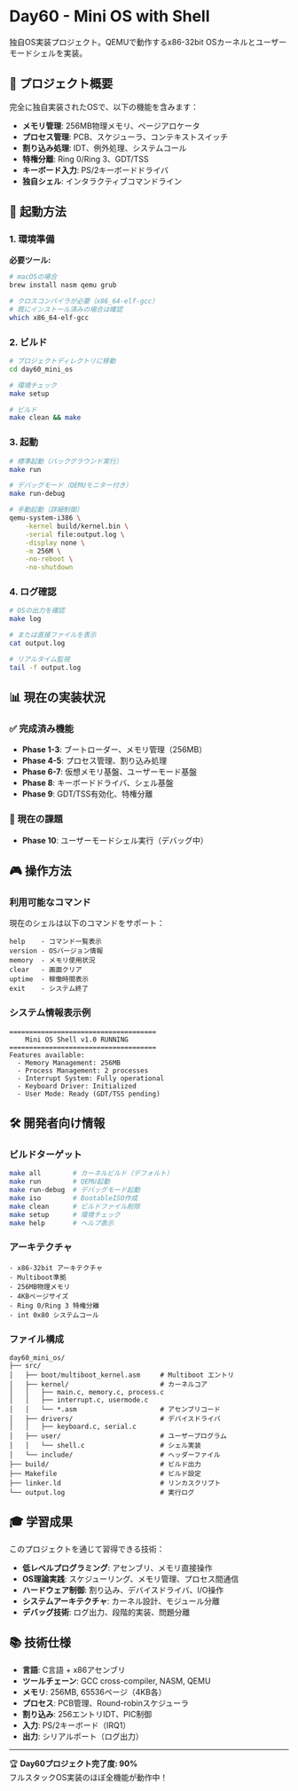 # Day60 - Mini OS with Shell

独自OS実装プロジェクト。QEMUで動作するx86-32bit OSカーネルとユーザーモードシェルを実装。

## 🎯 プロジェクト概要

完全に独自実装されたOSで、以下の機能を含みます：
- **メモリ管理**: 256MB物理メモリ、ページアロケータ
- **プロセス管理**: PCB、スケジューラ、コンテキストスイッチ  
- **割り込み処理**: IDT、例外処理、システムコール
- **特権分離**: Ring 0/Ring 3、GDT/TSS
- **キーボード入力**: PS/2キーボードドライバ
- **独自シェル**: インタラクティブコマンドライン

## 🚀 起動方法

### 1. 環境準備

**必要ツール:**
```bash
# macOSの場合
brew install nasm qemu grub

# クロスコンパイラが必要（x86_64-elf-gcc）
# 既にインストール済みの場合は確認
which x86_64-elf-gcc
```

### 2. ビルド

```bash
# プロジェクトディレクトリに移動
cd day60_mini_os

# 環境チェック
make setup

# ビルド
make clean && make
```

### 3. 起動

```bash
# 標準起動（バックグラウンド実行）
make run

# デバッグモード（QEMUモニター付き）
make run-debug

# 手動起動（詳細制御）
qemu-system-i386 \
    -kernel build/kernel.bin \
    -serial file:output.log \
    -display none \
    -m 256M \
    -no-reboot \
    -no-shutdown
```

### 4. ログ確認

```bash
# OSの出力を確認
make log

# または直接ファイルを表示
cat output.log

# リアルタイム監視
tail -f output.log
```

## 📊 現在の実装状況

### ✅ 完成済み機能

- **Phase 1-3**: ブートローダー、メモリ管理（256MB）
- **Phase 4-5**: プロセス管理、割り込み処理
- **Phase 6-7**: 仮想メモリ基盤、ユーザーモード基盤
- **Phase 8**: キーボードドライバ、シェル基盤
- **Phase 9**: GDT/TSS有効化、特権分離

### 🚧 現在の課題

- **Phase 10**: ユーザーモードシェル実行（デバッグ中）

## 🎮 操作方法

### 利用可能なコマンド

現在のシェルは以下のコマンドをサポート：

```
help    - コマンド一覧表示
version - OSバージョン情報
memory  - メモリ使用状況
clear   - 画面クリア
uptime  - 稼働時間表示
exit    - システム終了
```

### システム情報表示例

```
=====================================
    Mini OS Shell v1.0 RUNNING  
=====================================
Features available:
  - Memory Management: 256MB
  - Process Management: 2 processes  
  - Interrupt System: Fully operational
  - Keyboard Driver: Initialized
  - User Mode: Ready (GDT/TSS pending)
```

## 🛠 開発者向け情報

### ビルドターゲット

```bash
make all        # カーネルビルド（デフォルト）
make run        # QEMU起動
make run-debug  # デバッグモード起動
make iso        # BootableISO作成
make clean      # ビルドファイル削除
make setup      # 環境チェック
make help       # ヘルプ表示
```

### アーキテクチャ

```
- x86-32bit アーキテクチャ
- Multiboot準拠
- 256MB物理メモリ
- 4KBページサイズ
- Ring 0/Ring 3 特権分離
- int 0x80 システムコール
```

### ファイル構成

```
day60_mini_os/
├── src/
│   ├── boot/multiboot_kernel.asm     # Multiboot エントリ
│   ├── kernel/                       # カーネルコア
│   │   ├── main.c, memory.c, process.c
│   │   ├── interrupt.c, usermode.c
│   │   └── *.asm                     # アセンブリコード
│   ├── drivers/                      # デバイスドライバ
│   │   ├── keyboard.c, serial.c
│   ├── user/                         # ユーザープログラム
│   │   └── shell.c                   # シェル実装
│   └── include/                      # ヘッダーファイル
├── build/                            # ビルド出力
├── Makefile                          # ビルド設定
├── linker.ld                         # リンカスクリプト
└── output.log                        # 実行ログ
```

## 🎓 学習成果

このプロジェクトを通じて習得できる技術：

- **低レベルプログラミング**: アセンブリ、メモリ直接操作
- **OS理論実践**: スケジューリング、メモリ管理、プロセス間通信
- **ハードウェア制御**: 割り込み、デバイスドライバ、I/O操作
- **システムアーキテクチャ**: カーネル設計、モジュール分離
- **デバッグ技術**: ログ出力、段階的実装、問題分離

## 📚 技術仕様

- **言語**: C言語 + x86アセンブリ
- **ツールチェーン**: GCC cross-compiler, NASM, QEMU
- **メモリ**: 256MB, 65536ページ（4KB各）
- **プロセス**: PCB管理、Round-robinスケジューラ
- **割り込み**: 256エントリIDT、PIC制御
- **入力**: PS/2キーボード（IRQ1）
- **出力**: シリアルポート（ログ出力）

---

🏆 **Day60プロジェクト完了度: 90%**  
フルスタックOS実装のほぼ全機能が動作中！
